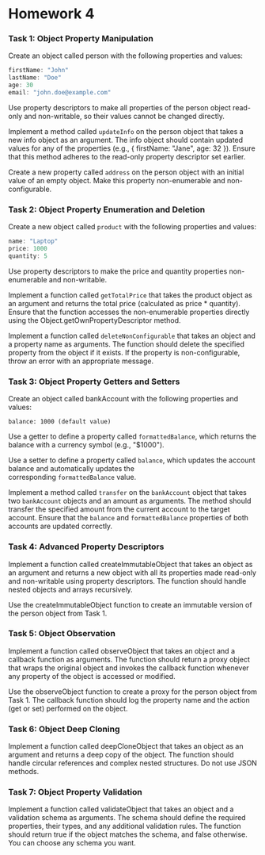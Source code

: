 # Homework 4

### **Task 1: Object Property Manipulation**

Create an object called person with the following properties and values:

```jsx
firstName: "John"
lastName: "Doe"
age: 30
email: "john.doe@example.com"
```

Use property descriptors to make all properties of the person object read-only and non-writable, so their values cannot be changed directly.

Implement a method called `updateInfo` on the person object that takes a new info object as an argument. The info object should contain updated values for any of the properties (e.g., { firstName: "Jane", age: 32 }). Ensure that this method adheres to the read-only property descriptor set earlier.

Create a new property called `address` on the person object with an initial value of an empty object. Make this property non-enumerable and non-configurable.

### **Task 2: Object Property Enumeration and Deletion**

Create a new object called `product` with the following properties and values:

```jsx
name: "Laptop"
price: 1000
quantity: 5
```

Use property descriptors to make the price and quantity properties non-enumerable and non-writable.

Implement a function called `getTotalPrice` that takes the product object as an argument and returns the total price (calculated as price * quantity). Ensure that the function accesses the non-enumerable properties directly using the Object.getOwnPropertyDescriptor method.

Implement a function called `deleteNonConfigurable` that takes an object and a property name as arguments. The function should delete the specified property from the object if it exists. If the property is non-configurable, throw an error with an appropriate message.

### **Task 3: Object Property Getters and Setters**

Create an object called bankAccount with the following properties and values:

`balance: 1000 (default value)`

Use a getter to define a property called `formattedBalance`, which returns the balance with a currency symbol (e.g., "$1000").

Use a setter to define a property called `balance`, which updates the account balance and automatically updates the corresponding `formattedBalance` value.

Implement a method called `transfer` on the `bankAccount` object that takes two `bankAccount` objects and an amount as arguments. The method should transfer the specified amount from the current account to the target account. Ensure that the `balance` and `formattedBalance` properties of both accounts are updated correctly.

### **Task 4: Advanced Property Descriptors**

Implement a function called createImmutableObject that takes an object as an argument and returns a new object with all its properties made read-only and non-writable using property descriptors. The function should handle nested objects and arrays recursively.

Use the createImmutableObject function to create an immutable version of the person object from Task 1.

### **Task 5: Object Observation**

Implement a function called observeObject that takes an object and a callback function as arguments. The function should return a proxy object that wraps the original object and invokes the callback function whenever any property of the object is accessed or modified.

Use the observeObject function to create a proxy for the person object from Task 1. The callback function should log the property name and the action (get or set) performed on the object.

### **Task 6: Object Deep Cloning**

Implement a function called deepCloneObject that takes an object as an argument and returns a deep copy of the object. The function should handle circular references and complex nested structures. Do not use JSON methods.

### **Task 7: Object Property Validation**

Implement a function called validateObject that takes an object and a validation schema as arguments. The schema should define the required properties, their types, and any additional validation rules. The function should return true if the object matches the schema, and false otherwise. You can choose any schema you want.